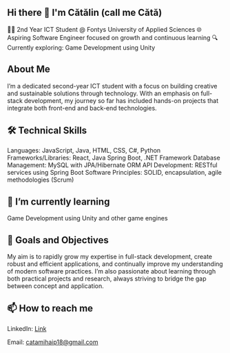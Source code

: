 ## Hi there 👋 I'm Cătălin (call me Cătă)

👨‍💻 2nd Year ICT Student @ Fontys University of Applied Sciences
🌐 Aspiring Software Engineer focused on growth and continuous learning
🔍 Currently exploring: Game Development using Unity

## About Me
I’m a dedicated second-year ICT student with a focus on building creative and sustainable solutions through technology. With an emphasis on full-stack development, my journey so far has included hands-on projects that integrate both front-end and back-end technologies.

## 🛠️ Technical Skills
Languages: JavaScript, Java, HTML, CSS, C#, Python
Frameworks/Libraries: React, Java Spring Boot, .NET Framework
Database Management: MySQL with JPA/Hibernate ORM
API Development: RESTful services using Spring Boot
Software Principles: SOLID, encapsulation, agile methodologies (Scrum)

## 🌱 I’m currently learning
Game Development using Unity and other game engines


## 🚀 Goals and Objectives
My aim is to rapidly grow my expertise in full-stack development, create robust and efficient applications, and continually improve my understanding of modern software practices. I’m also passionate about learning through both practical projects and research, always striving to bridge the gap between concept and application.

## 📫 How to reach me
LinkedIn: [Link](https://www.linkedin.com/in/catalin-mihai-popoiu-8999331a1/)

Email: catamihaip18@gmail.com
